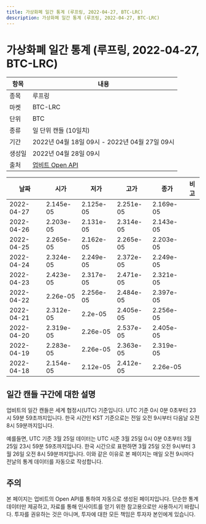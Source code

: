 ```yaml
---
title: 가상화폐 일간 통계 (루프링, 2022-04-27, BTC-LRC)
description: 가상화폐 일간 통계 (루프링, 2022-04-27, BTC-LRC)
---
```



가상화폐 일간 통계 (루프링, 2022-04-27, BTC-LRC)
===

|항목|내용|
|--|--|
|종목|루프링|
|마켓|BTC-LRC|
|단위|BTC|
|종류|일 단위 캔들 (10일치)|
|기간|2022년 04월 18일 09시 - 2022년 04월 27일 09시|
|생성일|2022년 04월 28일 09시|
|출처|[업비트 Open API](https://docs.upbit.com)|


|날짜|시가|저가|고가|종가|비고|
|--|--|--|--|--|--|
|2022-04-27|2.145e-05|2.125e-05|2.251e-05|2.169e-05|    |
|2022-04-26|2.203e-05|2.131e-05|2.314e-05|2.143e-05|    |
|2022-04-25|2.265e-05|2.162e-05|2.265e-05|2.203e-05|    |
|2022-04-24|2.324e-05|2.249e-05|2.372e-05|2.249e-05|    |
|2022-04-23|2.423e-05|2.317e-05|2.471e-05|2.321e-05|    |
|2022-04-22|2.26e-05|2.256e-05|2.484e-05|2.397e-05|    |
|2022-04-21|2.312e-05|2.2e-05|2.405e-05|2.256e-05|    |
|2022-04-20|2.319e-05|2.26e-05|2.537e-05|2.405e-05|    |
|2022-04-19|2.283e-05|2.26e-05|2.363e-05|2.319e-05|    |
|2022-04-18|2.154e-05|2.12e-05|2.412e-05|2.26e-05|    |


일간 캔들 구간에 대한 설명
---


업비트의 일간 캔들은 세계 협정시(UTC) 기준입니다. 
UTC 기준 0시 0분 0초부터 23시 59분 59초까지입니다. 
한국 시간인 KST 기준으로는 전일 오전 9시부터 다음날 오전 8시 59분까지입니다. 


예를들면, UTC 기준 3월 25일 데이터는 UTC 시준 3월 25일 0시 0분 0초부터 3월 25일 23시 59분 59초까지입니다. 
한국 시간으로 표현하면 3월 25일 오전 9시부터 3월 26일 오전 8시 59분까지입니다. 
이와 같은 이유로 본 페이지는 매일 오전 9시마다 전날의 통계 데이터를 자동으로 작성합니다. 


주의
---


본 페이지는 업비트의 Open API를 통하여 자동으로 생성된 페이지입니다. 
단순한 통계 데이터만 제공하고, 자료를 통해 인사이트를 얻기 위한 참고용으로만 사용하시기 바랍니다. 
투자를 권유하는 것은 아니며, 투자에 대한 모든 책임은 투자자 본인에게 있습니다. 
